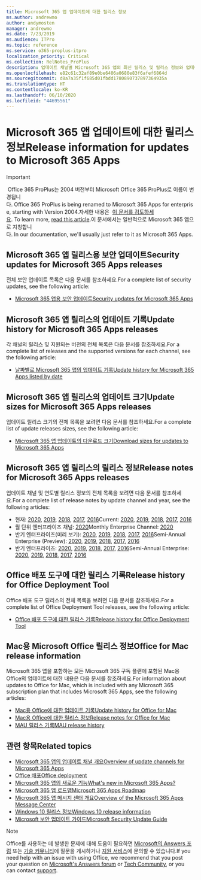 ```yaml
---
title: Microsoft 365 앱 업데이트에 대한 릴리스 정보
ms.author: andrewmo
author: andymosten
manager: andrewmo
ms.date: 7/23/2019
ms.audience: ITPro
ms.topic: reference
ms.service: o365-proplus-itpro
localization_priority: Critical
ms.collection: RelNotes_ProPlus
description: 업데이트 채널별 Microsoft 365 앱의 최신 릴리스 및 릴리스 정보와 업데이트 기록에 대한 링크 목록을 IT 전문가에게 제공합니다.
ms.openlocfilehash: e82c61c32af89e0be6406a0680e83f6afef6864d
ms.sourcegitcommit: d8a7a35f1f685d01fbdd1780890737897364935a
ms.translationtype: HT
ms.contentlocale: ko-KR
ms.lasthandoff: 06/10/2020
ms.locfileid: "44695561"
---
```

# <a name="release-information-for-updates-to-microsoft-365-apps"></a><span data-ttu-id="7ad3f-103">Microsoft 365 앱 업데이트에 대한 릴리스 정보</span><span class="sxs-lookup"><span data-stu-id="7ad3f-103">Release information for updates to Microsoft 365 Apps</span></span>


> [!IMPORTANT]
><span data-ttu-id="7ad3f-104"> Office 365 ProPlus는 2004 버전부터 Microsoft Office 365 ProPlus로 이름이 변경됩니다.</span><span class="sxs-lookup"><span data-stu-id="7ad3f-104"> Office 365 ProPlus is being renamed to Microsoft 365 Apps for enterprise, starting with Version 2004.</span></span><span data-ttu-id="7ad3f-105">자세한 내용은  [이 문서를 검토하세요](https://go.microsoft.com/fwlink/p/?linkid=2123420).</span><span class="sxs-lookup"><span data-stu-id="7ad3f-105"> To learn more, [read this article](https://go.microsoft.com/fwlink/p/?linkid=2123420).</span></span><span data-ttu-id="7ad3f-106">이 문서에서는 일반적으로 Microsoft 365 앱으로 지칭합니다.</span><span class="sxs-lookup"><span data-stu-id="7ad3f-106"> In our documentation, we'll usually just refer to it as Microsoft 365 Apps.</span></span>


## <a name="security-updates-for-microsoft-365-apps-releases"></a><span data-ttu-id="7ad3f-107">Microsoft 365 앱 릴리스용 보안 업데이트</span><span class="sxs-lookup"><span data-stu-id="7ad3f-107">Security updates for Microsoft 365 Apps releases</span></span>

<span data-ttu-id="7ad3f-108">전체 보안 업데이트 목록은 다음 문서를 참조하세요.</span><span class="sxs-lookup"><span data-stu-id="7ad3f-108">For a complete list of security updates, see the following article:</span></span>
 - [<span data-ttu-id="7ad3f-109">Microsoft 365 앱용 보안 업데이트</span><span class="sxs-lookup"><span data-stu-id="7ad3f-109">Security updates for Microsoft 365 Apps</span></span>](microsoft365-apps-security-updates.md)


## <a name="update-history-for-microsoft-365-apps-releases"></a><span data-ttu-id="7ad3f-110">Microsoft 365 앱 릴리스의 업데이트 기록</span><span class="sxs-lookup"><span data-stu-id="7ad3f-110">Update history for Microsoft 365 Apps releases</span></span>

<span data-ttu-id="7ad3f-111">각 채널의 릴리스 및 지원되는 버전의 전체 목록은 다음 문서를 참조하세요.</span><span class="sxs-lookup"><span data-stu-id="7ad3f-111">For a complete list of releases and the supported versions for each channel, see the following article:</span></span>

- [<span data-ttu-id="7ad3f-112">날짜별로 Microsoft 365 앱의 업데이트 기록</span><span class="sxs-lookup"><span data-stu-id="7ad3f-112">Update history for Microsoft 365 Apps listed by date</span></span>](update-history-microsoft365-apps-by-date.md)


 ## <a name="update-sizes-for-microsoft-365-apps-releases"></a><span data-ttu-id="7ad3f-113">Microsoft 365 앱 릴리스의 업데이트 크기</span><span class="sxs-lookup"><span data-stu-id="7ad3f-113">Update sizes for Microsoft 365 Apps releases</span></span>

<span data-ttu-id="7ad3f-114">업데이트 릴리스 크기의 전체 목록을 보려면 다음 문서를 참조하세요.</span><span class="sxs-lookup"><span data-stu-id="7ad3f-114">For a complete list of update releases sizes, see the following article:</span></span>
 - [<span data-ttu-id="7ad3f-115">Microsoft 365 앱 업데이트의 다운로드 크기</span><span class="sxs-lookup"><span data-stu-id="7ad3f-115">Download sizes for updates to Microsoft 365 Apps</span></span>](download-sizes-microsoft365-apps-updates.md)

## <a name="release-notes-for-microsoft-365-apps-releases"></a><span data-ttu-id="7ad3f-116">Microsoft 365 앱 릴리스의 릴리스 정보</span><span class="sxs-lookup"><span data-stu-id="7ad3f-116">Release notes for Microsoft 365 Apps releases</span></span>

<span data-ttu-id="7ad3f-117">업데이트 채널 및 연도별 릴리스 정보의 전체 목록을 보려면 다음 문서를 참조하세요.</span><span class="sxs-lookup"><span data-stu-id="7ad3f-117">For a complete list of release notes by update channel and year, see the following articles:</span></span>
 - <span data-ttu-id="7ad3f-118">현재: [2020](current-channel.md), [2019](monthly-channel-2019.md), [2018](monthly-channel-2018.md), [2017](monthly-channel-2017.md), [2016](monthly-channel-2016.md)</span><span class="sxs-lookup"><span data-stu-id="7ad3f-118">Current: [2020](current-channel.md), [2019](monthly-channel-2019.md), [2018](monthly-channel-2018.md), [2017](monthly-channel-2017.md), [2016](monthly-channel-2016.md)</span></span>
 - <span data-ttu-id="7ad3f-119">월 단위 엔터프라이즈 채널: [2020](monthly-enterprise-channel.md)</span><span class="sxs-lookup"><span data-stu-id="7ad3f-119">Monthly Enterprise Channel:  [2020](monthly-enterprise-channel.md)</span></span>
 - <span data-ttu-id="7ad3f-120">반기 엔터프라이즈(미리 보기): [2020](semi-annual-enterprise-channel-preview.md), [2019](semi-annual-channel-targeted-2019.md), [2018](semi-annual-channel-targeted-2018.md), [2017](semi-annual-channel-targeted-2017.md), [2016](semi-annual-channel-targeted-2016.md)</span><span class="sxs-lookup"><span data-stu-id="7ad3f-120">Semi-Annual Enterprise (Preview): [2020](semi-annual-enterprise-channel-preview.md), [2019](semi-annual-channel-targeted-2019.md), [2018](semi-annual-channel-targeted-2018.md), [2017](semi-annual-channel-targeted-2017.md), [2016](semi-annual-channel-targeted-2016.md)</span></span>
 - <span data-ttu-id="7ad3f-121">반기 엔터프라이즈: [2020](semi-annual-enterprise-channel.md), [2019](semi-annual-channel-2019.md), [2018](semi-annual-channel-2018.md), [2017](semi-annual-channel-2017.md), [2016](semi-annual-channel-2016.md)</span><span class="sxs-lookup"><span data-stu-id="7ad3f-121">Semi-Annual Enterprise: [2020](semi-annual-enterprise-channel.md), [2019](semi-annual-channel-2019.md), [2018](semi-annual-channel-2018.md), [2017](semi-annual-channel-2017.md), [2016](semi-annual-channel-2016.md)</span></span>

 ## <a name="release-history-for-office-deployment-tool"></a><span data-ttu-id="7ad3f-122">Office 배포 도구에 대한 릴리스 기록</span><span class="sxs-lookup"><span data-stu-id="7ad3f-122">Release history for Office Deployment Tool</span></span>
 <span data-ttu-id="7ad3f-123">Office 배포 도구 릴리스의 전체 목록을 보려면 다음 문서를 참조하세요.</span><span class="sxs-lookup"><span data-stu-id="7ad3f-123">For a complete list of Office Deployment Tool releases, see the following article:</span></span>
 - [<span data-ttu-id="7ad3f-124">Office 배포 도구에 대한 릴리스 기록</span><span class="sxs-lookup"><span data-stu-id="7ad3f-124">Release history for Office Deployment Tool</span></span>](ODT-release-history.md)

## <a name="office-for-mac-release-information"></a><span data-ttu-id="7ad3f-125">Mac용 Microsoft Office 릴리스 정보</span><span class="sxs-lookup"><span data-stu-id="7ad3f-125">Office for Mac release information</span></span>

<span data-ttu-id="7ad3f-126">Microsoft 365 앱을 포함하는 모든 Microsoft 365 구독 플랜에 포함된 Mac용 Office의 업데이트에 대한 내용은 다음 문서를 참조하세요.</span><span class="sxs-lookup"><span data-stu-id="7ad3f-126">For information about updates to Office for Mac, which is included with any Microsoft 365 subscription plan that includes Microsoft 365 Apps, see the following articles:</span></span>
 - [<span data-ttu-id="7ad3f-127">Mac용 Office에 대한 업데이트 기록</span><span class="sxs-lookup"><span data-stu-id="7ad3f-127">Update history for Office for Mac</span></span>](update-history-office-for-mac.md)
 - [<span data-ttu-id="7ad3f-128">Mac용 Office에 대한 릴리스 정보</span><span class="sxs-lookup"><span data-stu-id="7ad3f-128">Release notes for Office for Mac</span></span>](release-notes-office-for-mac.md)
 - [<span data-ttu-id="7ad3f-129">MAU 릴리스 기록</span><span class="sxs-lookup"><span data-stu-id="7ad3f-129">MAU release history</span></span>](release-history-microsoft-autoupdate.md)


## <a name="related-topics"></a><span data-ttu-id="7ad3f-130">관련 항목</span><span class="sxs-lookup"><span data-stu-id="7ad3f-130">Related topics</span></span>

- [<span data-ttu-id="7ad3f-131">Microsoft 365 앱의 업데이트 채널 개요</span><span class="sxs-lookup"><span data-stu-id="7ad3f-131">Overview of update channels for Microsoft 365 Apps</span></span>](https://docs.microsoft.com/deployoffice/overview-of-update-channels-for-office-365-proplus)
- [<span data-ttu-id="7ad3f-132">Office 배포</span><span class="sxs-lookup"><span data-stu-id="7ad3f-132">Office deployment</span></span>](https://docs.microsoft.com/deployoffice/)
- [<span data-ttu-id="7ad3f-133">Microsoft 365 앱의 새로운 기능</span><span class="sxs-lookup"><span data-stu-id="7ad3f-133">What's new in Microsoft 365 Apps?</span></span>](https://support.office.com/article/95c8d81d-08ba-42c1-914f-bca4603e1426)
- [<span data-ttu-id="7ad3f-134">Microsoft 365 앱 로드맵</span><span class="sxs-lookup"><span data-stu-id="7ad3f-134">Microsoft 365 Apps Roadmap</span></span>](https://products.office.com/business/office-365-roadmap)
- [<span data-ttu-id="7ad3f-135">Microsoft 365 앱 메시지 센터 개요</span><span class="sxs-lookup"><span data-stu-id="7ad3f-135">Overview of the Microsoft 365 Apps Message Center</span></span>](https://support.office.com/article/38fb3333-bfcc-4340-a37b-deda509c2093)
- [<span data-ttu-id="7ad3f-136">Windows 10 릴리스 정보</span><span class="sxs-lookup"><span data-stu-id="7ad3f-136">Windows 10 release information</span></span>](https://www.microsoft.com/itpro/windows-10/release-information)
- [<span data-ttu-id="7ad3f-137">Microsoft 보안 업데이트 가이드</span><span class="sxs-lookup"><span data-stu-id="7ad3f-137">Microsoft Security Update Guide</span></span>](https://portal.msrc.microsoft.com/)

> [!NOTE]
> <span data-ttu-id="7ad3f-138">Office를 사용하는 데 발생한 문제에 대해 도움이 필요하면 [Microsoft의 Answers 포럼](https://answers.microsoft.com/) 또는 [기술 커뮤니티](https://techcommunity.microsoft.com/)에 질문을 게시하거나 [지원 서비스](https://support.microsoft.com/contactus)에 문의할 수 있습니다.</span><span class="sxs-lookup"><span data-stu-id="7ad3f-138">If you need help with an issue with using Office, we recommend that you post your question on [Microsoft's Answers forum](https://answers.microsoft.com/) or [Tech Community](https://techcommunity.microsoft.com/), or you can contact [support](https://support.microsoft.com/contactus).</span></span>
